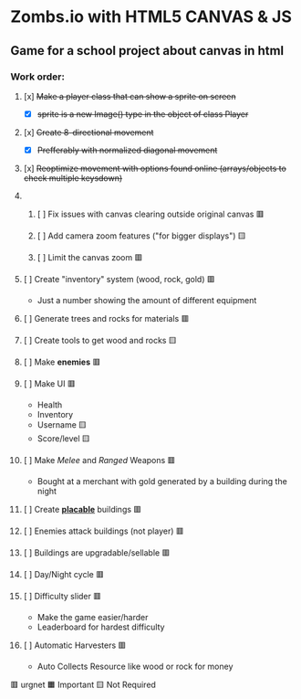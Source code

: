# Zombs.io with HTML5 CANVAS & JS
## Game for a school project about canvas in html
### Work order:

1. [x] ~~Make a player class that can show a sprite on screen~~ 
    - [x] ~~sprite is a new Image() type in the object of class Player~~ 

1. [x] ~~Create 8-directional movement~~ 
    - [x] ~~Prefferably with normalized diagonal movement~~ 

1. [x] ~~Reoptimize movement with options found online (arrays/objects to check multiple keysdown)~~ 

1. 1. [ ] Fix issues with canvas clearing outside original canvas 🟥

    1. [ ] Add camera zoom features ("for bigger displays") 🟨

    1. [ ] Limit the canvas zoom 🟥

1. [ ] Create "inventory" system (wood, rock, gold) 🟥
    * Just a number showing the amount of different equipment

1. [ ] Generate trees and rocks for materials 🟥

1. [ ] Create tools to get wood and rocks 🟨

1. [ ] Make <b>enemies</b> 🟥

1. [ ] Make UI 🟥
    - Health
    - Inventory
    - Username 🟨
    - Score/level 🟨

1. [ ] Make _Melee_ and _Ranged_ Weapons 🟥
    - Bought at a merchant with gold generated by a building during the night

1. [ ] Create <b><u>placable</u></b> buildings 🟥

1. [ ] Enemies attack buildings (not player) 🟥

1. [ ] Buildings are upgradable/sellable 🟥

1. [ ] Day/Night cycle 🟥

1. [ ] Difficulty slider 🟥
    - Make the game easier/harder
    - Leaderboard for hardest difficulty 

1. [ ] Automatic Harvesters 🟥
    - Auto Collects Resource like wood or rock for money

🟥 urgnet
🟧 Important
🟨 Not Required
